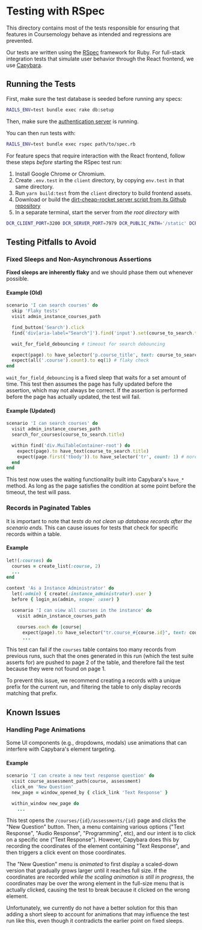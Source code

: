 # Testing with RSpec

This directory contains most of the tests responsible for ensuring that features in Coursemology behave as intended and regressions are prevented.

Our tests are written using the [RSpec](https://rspec.info/) framework for Ruby. For full-stack integration tests that simulate user behavior through the React frontend, we use [Capybara](https://github.com/teamcapybara/capybara). 

## Running the Tests

First, make sure the test database is seeded before running any specs:

```bash
RAILS_ENV=test bundle exec rake db:setup
```

Then, make sure the [authentication server](../authentication/README.md) is running.

You can then run tests with:

```bash
RAILS_ENV=test bundle exec rspec path/to/spec.rb
```

For feature specs that require interaction with the React frontend, follow these steps *before* starting the RSpec test run:

1. Install Google Chrome or Chromium.
2. Create `.env.test` in the `client` directory, by copying `env.test` in that same directory.
3. Run `yarn build:test` from the `client` directory to build frontend assets.
4. Download or build the [dirt-cheap-rocket server script from its Github repository](https://github.com/coursemology/dirt-cheap-rocket)
5. In a separate terminal, start the server from *the root directory* with

```bash
DCR_CLIENT_PORT=3200 DCR_SERVER_PORT=7979 DCR_PUBLIC_PATH='/static' DCR_ASSETS_DIR='./client/build' node path/to/dirt-cheap-rocket.cjs
```

## Testing Pitfalls to Avoid

### Fixed Sleeps and Non-Asynchronous Assertions

**Fixed sleeps are inherently flaky** and we should phase them out whenever possible.

#### Example (Old)
```ruby
scenario 'I can search courses' do
  skip 'Flaky tests'
  visit admin_instance_courses_path

  find_button('Search').click
  find('div[aria-label="Search"]').find('input').set(course_to_search.title)

  wait_for_field_debouncing # timeout for search debouncing

  expect(page).to have_selector('p.course_title', text: course_to_search.title)
  expect(all('.course').count).to eq(1) # flaky check
end
```

`wait_for_field_debouncing` is a fixed sleep that waits for a set amount of time. This test then assumes the page has fully updated before the assertion, which may not always be correct. If the assertion is performed before the page has actually updated, the test will fail.

#### Example (Updated)

```ruby
scenario 'I can search courses' do
  visit admin_instance_courses_path
  search_for_courses(course_to_search.title)

  within find('div.MuiTableContainer-root') do
    expect(page).to have_text(course_to_search.title)
    expect(page.first('tbody')).to have_selector('tr', count: 1) # more reliable check
  end
end
```

This test now uses the waiting functionality built into Capybara's `have_*` method. As long as the page satisfies the condition at some point before the timeout, the test will pass.

### Records in Paginated Tables

It is important to note that *tests do not clean up database records after the scenario ends.* This can cause issues for tests that check for specific records within a table.

#### Example
```ruby
let!(:courses) do
  courses = create_list(:course, 2)
  ...
end

context 'As a Instance Administrator' do
  let(:admin) { create(:instance_administrator).user }
  before { login_as(admin, scope: :user) }

  scenario 'I can view all courses in the instance' do
    visit admin_instance_courses_path

    courses.each do |course|
      expect(page).to have_selector("tr.course_#{course.id}", text: course.title)
      ...
```

This test can fail if the `courses` table contains too many records from previous runs, such that the ones generated in this run (which the test suite asserts for) are pushed to page 2 of the table, and therefore fail the test because they were not found on page 1.

To prevent this issue, we recommend creating a records with a unique prefix for the current run, and filtering the table to only display records matching that prefix.

## Known Issues

### Handling Page Animations

Some UI components (e.g., dropdowns, modals) use animations that can interfere with Capybara's element targeting.

#### Example
```ruby
scenario 'I can create a new text response question' do
  visit course_assessment_path(course, assessment)
  click_on 'New Question'
  new_page = window_opened_by { click_link 'Text Response' }

  within_window new_page do
    ...
```

This test opens the `/courses/{id}/assessments/{id}` page and clicks the "New Question" button. Then, a menu containing various options ("Text Response", "Audio Response", "Programming", etc), and our intent is to click on a specific one ("Text Response"). However, Capybara does this by recording the coordinates of the element containing "Text Response", and then triggers a click event on those coordinates.

The "New Question" menu is *animated* to first display a scaled-down version that gradually grows larger until it reaches full size. If the coordinates are recorded *while the scaling animation is still in progress*, the coordinates may be over the wrong element in the full-size menu that is actually clicked, causing the test to break because it clicked on the wrong element.

Unfortunately, we currently do not have a better solution for this than adding a short sleep to account for animations that may influence the test run like this, even though it contradicts the earlier point on fixed sleeps.
